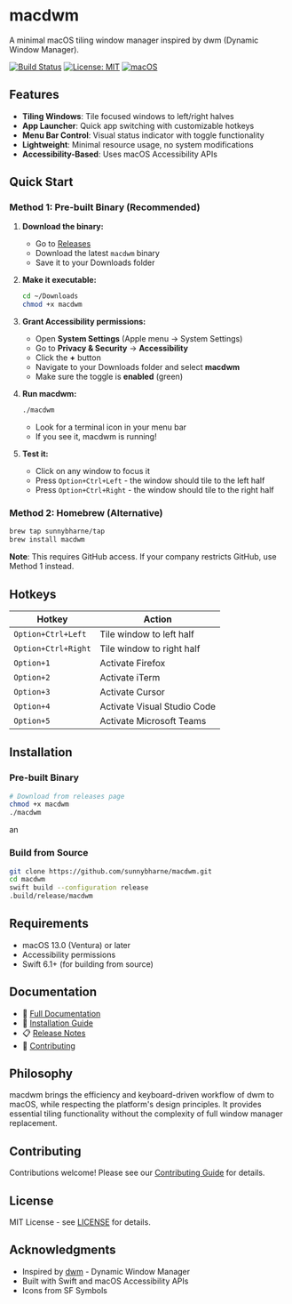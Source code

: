 # macdwm

A minimal macOS tiling window manager inspired by dwm (Dynamic Window Manager).

[![Build Status](https://github.com/sunnybharne/macdwm/workflows/CI/badge.svg)](https://github.com/sunnybharne/macdwm/actions)
[![License: MIT](https://img.shields.io/badge/License-MIT-yellow.svg)](https://opensource.org/licenses/MIT)
[![macOS](https://img.shields.io/badge/macOS-13.0+-blue.svg)](https://www.apple.com/macos/)

## Features

- **Tiling Windows**: Tile focused windows to left/right halves
- **App Launcher**: Quick app switching with customizable hotkeys
- **Menu Bar Control**: Visual status indicator with toggle functionality
- **Lightweight**: Minimal resource usage, no system modifications
- **Accessibility-Based**: Uses macOS Accessibility APIs

## Quick Start

### Method 1: Pre-built Binary (Recommended)

1. **Download the binary:**
   - Go to [Releases](https://github.com/sunnybharne/macdwm/releases)
   - Download the latest `macdwm` binary
   - Save it to your Downloads folder

2. **Make it executable:**
   ```bash
   cd ~/Downloads
   chmod +x macdwm
   ```

3. **Grant Accessibility permissions:**
   - Open **System Settings** (Apple menu → System Settings)
   - Go to **Privacy & Security** → **Accessibility**
   - Click the **+** button
   - Navigate to your Downloads folder and select **macdwm**
   - Make sure the toggle is **enabled** (green)

4. **Run macdwm:**
   ```bash
   ./macdwm
   ```
   - Look for a terminal icon in your menu bar
   - If you see it, macdwm is running!

5. **Test it:**
   - Click on any window to focus it
   - Press `Option+Ctrl+Left` - the window should tile to the left half
   - Press `Option+Ctrl+Right` - the window should tile to the right half

### Method 2: Homebrew (Alternative)

```bash
brew tap sunnybharne/tap
brew install macdwm
```

**Note**: This requires GitHub access. If your company restricts GitHub, use Method 1 instead.

## Hotkeys

| Hotkey | Action |
|--------|--------|
| `Option+Ctrl+Left` | Tile window to left half |
| `Option+Ctrl+Right` | Tile window to right half |
| `Option+1` | Activate Firefox |
| `Option+2` | Activate iTerm |
| `Option+3` | Activate Cursor |
| `Option+4` | Activate Visual Studio Code |
| `Option+5` | Activate Microsoft Teams |

## Installation

### Pre-built Binary
```bash
# Download from releases page
chmod +x macdwm
./macdwm
```
an
### Build from Source
```bash
git clone https://github.com/sunnybharne/macdwm.git
cd macdwm
swift build --configuration release
.build/release/macdwm
```

## Requirements

- macOS 13.0 (Ventura) or later
- Accessibility permissions
- Swift 6.1+ (for building from source)

## Documentation

- 📖 [Full Documentation](https://sunnybharne.github.io/macdwm/)
- 🚀 [Installation Guide](https://sunnybharne.github.io/macdwm/installation/)
- 📋 [Release Notes](https://sunnybharne.github.io/macdwm/releases/)
- 🤝 [Contributing](https://sunnybharne.github.io/macdwm/contributing/)

## Philosophy

macdwm brings the efficiency and keyboard-driven workflow of dwm to macOS, while respecting the platform's design principles. It provides essential tiling functionality without the complexity of full window manager replacement.

## Contributing

Contributions welcome! Please see our [Contributing Guide](https://sunnybharne.github.io/macdwm/contributing/) for details.

## License

MIT License - see [LICENSE](LICENSE) for details.

## Acknowledgments

- Inspired by [dwm](https://dwm.suckless.org/) - Dynamic Window Manager
- Built with Swift and macOS Accessibility APIs
- Icons from SF Symbols